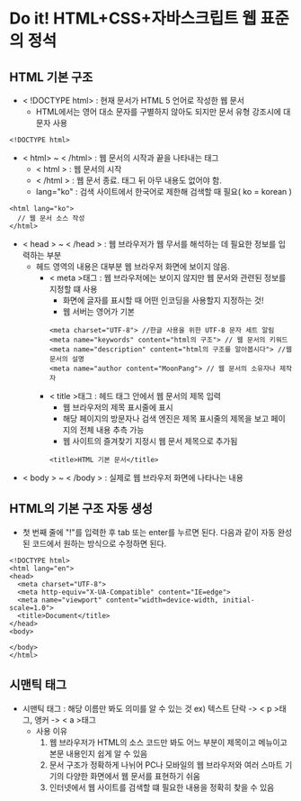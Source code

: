 # Do it! HTML+CSS+자바스크립트 웹 표준의 정석

## HTML 기본 구조

+ < !DOCTYPE html> : 현재 문서가 HTML 5 언어로 작성한 웹 문서
  + HTML에서는 영어 대소 문자를 구별하지 않아도 되지만 문서 유형 강조시에 대문자 사용
```
<!DOCTYPE html>
```
+ < html> ~ < /html> : 웹 문서의 시작과 끝을 나타내는 태그
  + < html > : 웹 문서의 시작
  + < /html > : 웹 문서 종료. 태그 뒤 아무 내용도 없어야 함.
  + lang="ko" : 검색 사이트에서 한국어로 제한해 검색할 때 필요( ko = korean )
```
<html lang="ko">
  // 웹 문서 소스 작성
</html> 
```
+ < head > ~ < /head > : 웹 브라우저가 웹 무서를 해석하는 데 필요한 정보를 입력하는 부분
  + 헤드 영역의 내용은 대부분 웹 브라우저 화면에 보이지 않음. 
    + < meta >태그 : 웹 브라우저에는 보이지 않지만 웹 문서와 관련된 정보를 지정할 떄 사용
      + 화면에 글자를 표시할 때 어떤 인코딩을 사용할지 지정하는 것!
      + 웹 서버는 영어가 기본
      ```
      <meta charset="UTF-8"> //한글 사용을 위한 UTF-8 문자 세트 알림
      <meta name="keywords" content="html의 구조"> // 웹 문서의 키워드
      <meta name="description" content="html의 구조를 알아봅시다"> //웹 문서의 설명
      <meta name="author content="MoonPang"> // 웹 문서의 소유자나 제작자 
      ```
    + < title >태그 : 헤드 태그 안에서 웹 문서의 제목 입력
      + 웹 브라우저의 제목 표시줄에 표시
      + 해당 페이지의 방문자나 검색 엔진은 제목 표시줄의 제목을 보고 페이지의 전체 내용 추측 가능
      + 웹 사이트의 즐겨찾기 지정시 웹 문서 제목으로 추가됨
      ```
      <title>HTML 기본 문서</title>
      ```                     
+ < body > ~ < /body > : 실제로 웹 브라우저 화면에 나타나는 내용 

## HTML의 기본 구조 자동 생성
+ 첫 번째 줄에 "!"를 입력한 후 tab 또는 enter를 누르면 된다. 다음과 같이 자동 완성된 코드에서 원하는 방식으로 수정하면 된다. 
```
<!DOCTYPE html>
<html lang="en">
<head>
  <meta charset="UTF-8">
  <meta http-equiv="X-UA-Compatible" content="IE=edge">
  <meta name="viewport" content="width=device-width, initial-scale=1.0">
  <title>Document</title>
</head>
<body>
  
</body>
</html>
```

## 시맨틱 태그
+ 시맨틱 태그 : 해당 이름만 봐도 의미를 알 수 있는 것
    ex) 텍스트 단락 -> < p >태그, 앵커 -> < a >태그
  + 사용 이유
    1) 웹 브라우저가 HTML의 소스 코드만 봐도 어느 부분이 제목이고 메뉴이고 본문 내용인지 쉽게 알 수 있음
    2) 문서 구조가 정확하게 나뉘어 PC나 모바일의 웹 브라우저와 여러 스마트 기기의 다양한 화면에서 웹 문서를 표현하기 쉬움
    3) 인터넷에서 웹 사이트를 검색할 떄 필요한 내용을 정확히 찾을 수 있음